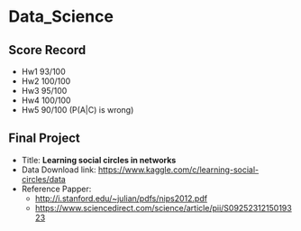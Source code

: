 # Data_Science

## Score Record
* Hw1 93/100
* Hw2 100/100
* Hw3 95/100
* Hw4 100/100
* Hw5 90/100 (P(A|C) is  wrong)


## Final Project
* Title: **Learning social circles in networks**
* Data Download link: https://www.kaggle.com/c/learning-social-circles/data
* Reference Papper:
    * http://i.stanford.edu/~julian/pdfs/nips2012.pdf
    * https://www.sciencedirect.com/science/article/pii/S0925231215019323
    
